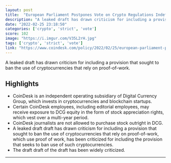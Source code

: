 ```yaml
---
layout: post
title:  "European Parliament Postpones Vote on Crypto Regulations Indefinitely"
description: "A leaked draft has drawn criticism for including a provision that sought to ban the use of cryptocurrencies that rely on proof-of-work."
date: "2022-02-25 23:18:50"
categories: ['crypto', 'strict', 'vote']
score: 102
image: "https://i.imgur.com/V35L2rH.jpg"
tags: ['crypto', 'strict', 'vote']
link: "https://www.coindesk.com/policy/2022/02/25/european-parliament-postpones-vote-on-crypto-regulations-indefinitely/"
---
```


A leaked draft has drawn criticism for including a provision that sought to ban the use of cryptocurrencies that rely on proof-of-work.

## Highlights

- CoinDesk is an independent operating subsidiary of Digital Currency Group, which invests in cryptocurrencies and blockchain startups.
- Certain CoinDesk employees, including editorial employees, may receive exposure to DCG equity in the form of stock appreciation rights, which vest over a multi-year period.
- CoinDesk journalists are not allowed to purchase stock outright in DCG.
- A leaked draft draft has drawn criticism for including a provision that sought to ban the use of cryptocurrencies that rely on proof-of-work, which use proof of work, has been criticized for including the provision that seeks to ban use of such cryptocurrencies.
- The draft draft of the draft has been widely criticized.

---
